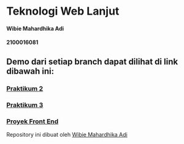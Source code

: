 # Teknologi Web Lanjut

#### Wibie Mahardhika Adi
#### 2100016081

## Demo dari setiap branch dapat dilihat di link dibawah ini:
### [Praktikum 2](https://twl-prak2.vercel.app/)
### [Praktikum 3](https://twl-prak3.vercel.app/)
### [Proyek Front End](https://twl-pertemuan1-4-2100016081.vercel.app/)

Repository ini dibuat oleh [Wibie Mahardhika Adi](https://www.instagram.com/wibiemahardhika1/)
